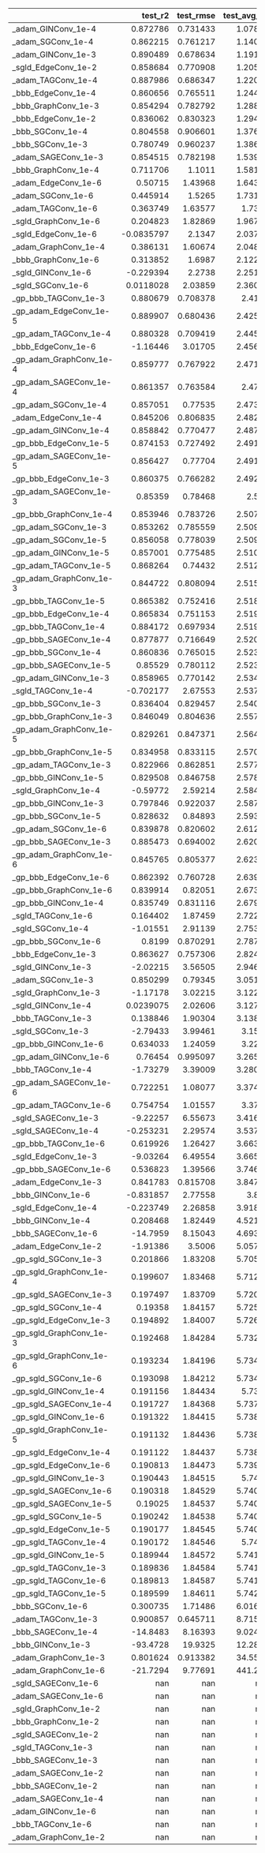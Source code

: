 |                         |     test_r2 |   test_rmse |   test_avg_nll |   training_r2 |   training_rmse |   training_avg_nll |
|:------------------------|------------:|------------:|---------------:|--------------:|----------------:|-------------------:|
| _adam_GINConv_1e-4      |   0.872786  |    0.731433 |        1.07897 |     0.865724  |        0.771828 |          0.928565  |
| _adam_SGConv_1e-4       |   0.862215  |    0.761217 |        1.14097 |     0.845559  |        0.827758 |          1.09516   |
| _adam_GINConv_1e-3      |   0.890489  |    0.678634 |        1.19147 |     0.911767  |        0.625659 |          0.658538  |
| _sgld_EdgeConv_1e-2     |   0.858684  |    0.770908 |        1.20575 |     0.917799  |        0.603893 |          0.778797  |
| _adam_TAGConv_1e-4      |   0.887986  |    0.686347 |        1.22024 |     0.898649  |        0.670557 |          0.670581  |
| _bbb_EdgeConv_1e-4      |   0.860656  |    0.765511 |        1.24428 |     0.895567  |        0.680676 |          0.79387   |
| _bbb_GraphConv_1e-3     |   0.854294  |    0.782792 |        1.28893 |     0.838101  |        0.847507 |          1.25712   |
| _bbb_EdgeConv_1e-2      |   0.836062  |    0.830323 |        1.29434 |     0.85565   |        0.800257 |          1.24918   |
| _bbb_SGConv_1e-4        |   0.804558  |    0.906601 |        1.37629 |     0.780698  |        0.986377 |          1.40379   |
| _bbb_SGConv_1e-3        |   0.780749  |    0.960237 |        1.38696 |     0.728957  |        1.09658  |          1.51106   |
| _adam_SAGEConv_1e-3     |   0.854515  |    0.782198 |        1.53956 |     0.8383    |        0.846987 |          1.13382   |
| _bbb_GraphConv_1e-4     |   0.711706  |    1.1011   |        1.58105 |     0.655908  |        1.23555  |          1.63327   |
| _adam_EdgeConv_1e-6     |   0.50715   |    1.43968  |        1.64325 |     0.571184  |        1.37929  |          1.6375    |
| _adam_SGConv_1e-6       |   0.445914  |    1.5265   |        1.73163 |     0.511506  |        1.47215  |          1.73356   |
| _adam_TAGConv_1e-6      |   0.363749  |    1.63577  |        1.7395  |     0.468495  |        1.53559  |          1.73761   |
| _sgld_GraphConv_1e-6    |   0.204823  |    1.82869  |        1.96706 |     0.383341  |        1.65403  |          1.97682   |
| _sgld_EdgeConv_1e-6     |  -0.0835797 |    2.1347   |        2.03775 |     0.232687  |        1.84505  |          2.09876   |
| _adam_GraphConv_1e-4    |   0.386131  |    1.60674  |        2.04851 |     0.414141  |        1.6122   |          1.83506   |
| _bbb_GraphConv_1e-6     |   0.313852  |    1.6987   |        2.12245 |     0.408317  |        1.62019  |          2.11982   |
| _sgld_GINConv_1e-6      |  -0.229394  |    2.2738   |        2.25135 |     0.0577219 |        2.04461  |          2.21579   |
| _sgld_SGConv_1e-6       |   0.0118028 |    2.03859  |        2.36089 |     0.253703  |        1.8196   |          2.07582   |
| _gp_bbb_TAGConv_1e-3    |   0.880679  |    0.708378 |        2.4179  |     0.913053  |        0.621083 |          2.22285   |
| _gp_adam_EdgeConv_1e-5  |   0.889907  |    0.680436 |        2.42559 |     0.900989  |        0.66277  |          2.27772   |
| _gp_adam_TAGConv_1e-4   |   0.880328  |    0.709419 |        2.44574 |     0.913657  |        0.618922 |          2.23859   |
| _bbb_EdgeConv_1e-6      |  -1.16446   |    3.01705  |        2.45655 |    -1.07753   |        3.03595  |          2.45001   |
| _gp_adam_GraphConv_1e-4 |   0.859777  |    0.767922 |        2.47144 |     0.882972  |        0.720553 |          2.3066    |
| _gp_adam_SAGEConv_1e-4  |   0.861357  |    0.763584 |        2.4731  |     0.898262  |        0.671834 |          2.27623   |
| _gp_adam_SGConv_1e-4    |   0.857051  |    0.77535  |        2.47331 |     0.88034   |        0.72861  |          2.30732   |
| _adam_EdgeConv_1e-4     |   0.845206  |    0.806835 |        2.48212 |     0.892582  |        0.690336 |          0.753863  |
| _gp_adam_GINConv_1e-4   |   0.858842  |    0.770477 |        2.48759 |     0.885963  |        0.711287 |          2.31752   |
| _gp_bbb_EdgeConv_1e-5   |   0.874153  |    0.727492 |        2.49115 |     0.882636  |        0.721587 |          2.35311   |
| _gp_adam_SAGEConv_1e-5  |   0.856427  |    0.77704  |        2.49142 |     0.872452  |        0.752243 |          2.34056   |
| _gp_bbb_EdgeConv_1e-3   |   0.860375  |    0.766282 |        2.49241 |     0.914124  |        0.617244 |          2.25222   |
| _gp_adam_SAGEConv_1e-3  |   0.85359   |    0.78468  |        2.501   |     0.932671  |        0.54654  |          2.18259   |
| _gp_bbb_GraphConv_1e-4  |   0.853946  |    0.783726 |        2.50738 |     0.859708  |        0.78893  |          2.36874   |
| _gp_adam_SGConv_1e-3    |   0.853262  |    0.785559 |        2.50902 |     0.909239  |        0.634559 |          2.24096   |
| _gp_adam_SGConv_1e-5    |   0.856058  |    0.778039 |        2.50931 |     0.863764  |        0.77744  |          2.36733   |
| _gp_adam_GINConv_1e-5   |   0.857001  |    0.775485 |        2.51093 |     0.876666  |        0.739711 |          2.34792   |
| _gp_adam_TAGConv_1e-5   |   0.868264  |    0.74432  |        2.51237 |     0.894159  |        0.685248 |          2.32938   |
| _gp_adam_GraphConv_1e-3 |   0.844722  |    0.808094 |        2.51541 |     0.909123  |        0.634964 |          2.23521   |
| _gp_bbb_TAGConv_1e-5    |   0.865382  |    0.752416 |        2.51815 |     0.869839  |        0.75991  |          2.39257   |
| _gp_bbb_EdgeConv_1e-4   |   0.865834  |    0.751153 |        2.51924 |     0.908451  |        0.637304 |          2.28927   |
| _gp_bbb_TAGConv_1e-4    |   0.884172  |    0.697934 |        2.51969 |     0.900361  |        0.664869 |          2.32581   |
| _gp_bbb_SAGEConv_1e-4   |   0.877877  |    0.716649 |        2.52027 |     0.897413  |        0.674631 |          2.32027   |
| _gp_bbb_SGConv_1e-4     |   0.860836  |    0.765015 |        2.52325 |     0.86694   |        0.768324 |          2.36417   |
| _gp_bbb_SAGEConv_1e-5   |   0.85529   |    0.780112 |        2.52373 |     0.86523   |        0.773246 |          2.38199   |
| _gp_adam_GINConv_1e-3   |   0.858965  |    0.770142 |        2.53496 |     0.923491  |        0.58261  |          2.23743   |
| _sgld_TAGConv_1e-4      |  -0.702177  |    2.67553  |        2.53773 |    -0.244711  |        2.34993  |          2.41556   |
| _gp_bbb_SGConv_1e-3     |   0.836404  |    0.829457 |        2.54037 |     0.868391  |        0.764125 |          2.32943   |
| _gp_bbb_GraphConv_1e-3  |   0.846049  |    0.804636 |        2.55798 |     0.882832  |        0.720983 |          2.31143   |
| _gp_adam_GraphConv_1e-5 |   0.829261  |    0.847371 |        2.56404 |     0.853031  |        0.807484 |          2.3957    |
| _gp_bbb_GraphConv_1e-5  |   0.834958  |    0.833115 |        2.57093 |     0.837549  |        0.84895  |          2.43814   |
| _gp_adam_TAGConv_1e-3   |   0.822966  |    0.862851 |        2.57727 |     0.927548  |        0.566954 |          2.20069   |
| _gp_bbb_GINConv_1e-5    |   0.829508  |    0.846758 |        2.57882 |     0.838551  |        0.846328 |          2.43925   |
| _sgld_GraphConv_1e-4    |  -0.59772   |    2.59214  |        2.58468 |    -0.23828   |        2.34385  |          2.59011   |
| _gp_bbb_GINConv_1e-3    |   0.797846  |    0.922037 |        2.58771 |     0.815167  |        0.905546 |          2.45259   |
| _gp_bbb_SGConv_1e-5     |   0.828632  |    0.84893  |        2.59386 |     0.833158  |        0.860349 |          2.45396   |
| _gp_adam_SGConv_1e-6    |   0.839878  |    0.820602 |        2.61245 |     0.842696  |        0.835395 |          2.48454   |
| _gp_bbb_SAGEConv_1e-3   |   0.885473  |    0.694002 |        2.62041 |     0.919088  |        0.599138 |          2.33601   |
| _gp_adam_GraphConv_1e-6 |   0.845765  |    0.805377 |        2.62386 |     0.852723  |        0.808331 |          2.47201   |
| _gp_bbb_EdgeConv_1e-6   |   0.862392  |    0.760728 |        2.63951 |     0.888509  |        0.703301 |          2.43976   |
| _gp_bbb_GraphConv_1e-6  |   0.839914  |    0.82051  |        2.67322 |     0.871683  |        0.754507 |          2.46356   |
| _gp_bbb_GINConv_1e-4    |   0.835749  |    0.831116 |        2.67962 |     0.859299  |        0.790077 |          2.44208   |
| _sgld_TAGConv_1e-6      |   0.164402  |    1.87459  |        2.72273 |     0.0719289 |        2.02914  |          2.29032   |
| _sgld_SGConv_1e-4       |  -1.01551   |    2.91139  |        2.75383 |    -0.428874  |        2.51778  |          2.66653   |
| _gp_bbb_SGConv_1e-6     |   0.8199    |    0.870291 |        2.78732 |     0.867973  |        0.765338 |          2.51693   |
| _bbb_EdgeConv_1e-3      |   0.863627  |    0.757306 |        2.82483 |     0.97084   |        0.359677 |         -0.126188  |
| _sgld_GINConv_1e-3      |  -2.02215   |    3.56505  |        2.94664 |    -2.51016   |        3.94625  |          2.92312   |
| _adam_SGConv_1e-3       |   0.850299  |    0.79345  |        3.05116 |     0.911666  |        0.626014 |          0.666133  |
| _sgld_GraphConv_1e-3    |  -1.17178   |    3.02215  |        3.12209 |    -1.33793   |        3.2206   |          3.14271   |
| _sgld_GINConv_1e-4      |   0.0239075 |    2.02606  |        3.12727 |     0.0786313 |        2.0218   |          2.7273    |
| _bbb_TAGConv_1e-3       |   0.138846  |    1.90304  |        3.13817 |     0.210073  |        1.87204  |          3.11709   |
| _sgld_SGConv_1e-3       |  -2.79433   |    3.99461  |        3.1542  |    -2.19099   |        3.76257  |          3.26817   |
| _gp_bbb_GINConv_1e-6    |   0.634033  |    1.24059  |        3.2243  |     0.728259  |        1.09799  |          2.90827   |
| _gp_adam_GINConv_1e-6   |   0.76454   |    0.995097 |        3.26516 |     0.828514  |        0.872239 |          2.83911   |
| _bbb_TAGConv_1e-4       |  -1.73279   |    3.39009  |        3.28036 |    -1.06439   |        3.02633  |          3.35018   |
| _gp_adam_SAGEConv_1e-6  |   0.722251  |    1.08077  |        3.37422 |     0.782305  |        0.982756 |          2.92441   |
| _gp_adam_TAGConv_1e-6   |   0.754754  |    1.01557  |        3.3754  |     0.814516  |        0.90714  |          2.9196    |
| _sgld_SAGEConv_1e-3     |  -9.22257   |    6.55673  |        3.41666 |    -8.09733   |        6.35299  |          3.43121   |
| _sgld_SAGEConv_1e-4     |  -0.253231  |    2.29574  |        3.53746 |     0.0813729 |        2.01879  |          2.35713   |
| _gp_bbb_TAGConv_1e-6    |   0.619926  |    1.26427  |        3.66385 |     0.69024   |        1.17229  |          3.20606   |
| _sgld_EdgeConv_1e-3     |  -9.03264   |    6.49554  |        3.66538 |    -9.63677   |        6.86952  |          3.91763   |
| _gp_bbb_SAGEConv_1e-6   |   0.536823  |    1.39566  |        3.74629 |     0.614593  |        1.30762  |          3.26786   |
| _adam_EdgeConv_1e-3     |   0.841783  |    0.815708 |        3.84777 |     0.954392  |        0.449822 |          0.21193   |
| _bbb_GINConv_1e-6       |  -0.831857  |    2.77558  |        3.861   |    -0.505905  |        2.58476  |          3.8373    |
| _sgld_EdgeConv_1e-4     |  -0.223749  |    2.26858  |        3.91813 |    -0.409065  |        2.50027  |          3.06112   |
| _bbb_GINConv_1e-4       |   0.208468  |    1.82449  |        4.52162 |     0.299452  |        1.76295  |          4.49717   |
| _bbb_SAGEConv_1e-6      | -14.7959    |    8.15043  |        4.69301 |   -14.0251    |        8.1645   |          4.63272   |
| _adam_EdgeConv_1e-2     |  -1.91386   |    3.5006   |        5.05763 |    -1.36309   |        3.23788  |          5.02306   |
| _gp_sgld_SGConv_1e-3    |   0.201866  |    1.83208  |        5.70564 |     0.271744  |        1.79748  |          5.62407   |
| _gp_sgld_GraphConv_1e-4 |   0.199607  |    1.83468  |        5.71274 |     0.270408  |        1.79912  |          5.63914   |
| _gp_sgld_SAGEConv_1e-3  |   0.197497  |    1.83709  |        5.72077 |     0.259396  |        1.81265  |          5.67652   |
| _gp_sgld_SGConv_1e-4    |   0.19358   |    1.84157  |        5.72591 |     0.251122  |        1.82275  |          5.69712   |
| _gp_sgld_EdgeConv_1e-3  |   0.194892  |    1.84007  |        5.72646 |     0.254078  |        1.81915  |          5.68789   |
| _gp_sgld_GraphConv_1e-3 |   0.192468  |    1.84284  |        5.73249 |     0.245511  |        1.82956  |          5.71437   |
| _gp_sgld_GraphConv_1e-6 |   0.193234  |    1.84196  |        5.73426 |     0.250662  |        1.82331  |          5.70912   |
| _gp_sgld_SGConv_1e-6    |   0.193098  |    1.84212  |        5.73449 |     0.251854  |        1.82186  |          5.7064    |
| _gp_sgld_GINConv_1e-4   |   0.191156  |    1.84434  |        5.7371  |     0.243446  |        1.83207  |          5.71602   |
| _gp_sgld_SAGEConv_1e-4  |   0.191727  |    1.84368  |        5.73748 |     0.243207  |        1.83236  |          5.72638   |
| _gp_sgld_GINConv_1e-6   |   0.191322  |    1.84415  |        5.73831 |     0.239643  |        1.83667  |          5.73467   |
| _gp_sgld_GraphConv_1e-5 |   0.191132  |    1.84436  |        5.73853 |     0.238714  |        1.83779  |          5.73672   |
| _gp_sgld_EdgeConv_1e-4  |   0.191122  |    1.84437  |        5.73876 |     0.241047  |        1.83497  |          5.73141   |
| _gp_sgld_EdgeConv_1e-6  |   0.190813  |    1.84473  |        5.73944 |     0.239353  |        1.83702  |          5.73532   |
| _gp_sgld_GINConv_1e-3   |   0.190443  |    1.84515  |        5.7402  |     0.245672  |        1.82937  |          5.71444   |
| _gp_sgld_SAGEConv_1e-6  |   0.190318  |    1.84529  |        5.74049 |     0.238636  |        1.83788  |          5.73703   |
| _gp_sgld_SAGEConv_1e-5  |   0.19025   |    1.84537  |        5.74064 |     0.237439  |        1.83933  |          5.7398    |
| _gp_sgld_SGConv_1e-5    |   0.190242  |    1.84538  |        5.74064 |     0.238217  |        1.83839  |          5.7379    |
| _gp_sgld_EdgeConv_1e-5  |   0.190177  |    1.84545  |        5.74079 |     0.239537  |        1.83679  |          5.73483   |
| _gp_sgld_TAGConv_1e-4   |   0.190172  |    1.84546  |        5.7408  |     0.237572  |        1.83917  |          5.73945   |
| _gp_sgld_GINConv_1e-5   |   0.189944  |    1.84572  |        5.74127 |     0.238068  |        1.83857  |          5.73819   |
| _gp_sgld_TAGConv_1e-3   |   0.189836  |    1.84584  |        5.74151 |     0.236861  |        1.84002  |          5.74013   |
| _gp_sgld_TAGConv_1e-6   |   0.189813  |    1.84587  |        5.74156 |     0.237212  |        1.8396   |          5.74033   |
| _gp_sgld_TAGConv_1e-5   |   0.189599  |    1.84611  |        5.74201 |     0.235108  |        1.84213  |          5.74506   |
| _bbb_SGConv_1e-6        |   0.300735  |    1.71486  |        6.01657 |     0.37076   |        1.67082  |          6.46346   |
| _adam_TAGConv_1e-3      |   0.900857  |    0.645711 |        8.71512 |     0.954531  |        0.449135 |          0.0675986 |
| _bbb_SAGEConv_1e-4      | -14.8483    |    8.16393  |        9.02422 |   -13.7818    |        8.09814  |          8.93463   |
| _bbb_GINConv_1e-3       | -93.4728    |   19.9325   |       12.2802  |   -86.2972    |       19.6798   |         12.1556    |
| _adam_GraphConv_1e-3    |   0.801624  |    0.913382 |       34.5586  |     0.876185  |        0.741153 |          0.768079  |
| _adam_GraphConv_1e-6    | -21.7294    |    9.77691  |      441.213   |   -20.3446    |        9.73117  |        386.525     |
| _sgld_SAGEConv_1e-6     | nan         |  nan        |      nan       |   nan         |      nan        |        nan         |
| _adam_SAGEConv_1e-6     | nan         |  nan        |      nan       |   nan         |      nan        |        nan         |
| _sgld_GraphConv_1e-2    | nan         |  nan        |      nan       |   nan         |      nan        |        nan         |
| _bbb_GraphConv_1e-2     | nan         |  nan        |      nan       |   nan         |      nan        |        nan         |
| _sgld_SAGEConv_1e-2     | nan         |  nan        |      nan       |   nan         |      nan        |        nan         |
| _sgld_TAGConv_1e-3      | nan         |  nan        |      nan       |   nan         |      nan        |        nan         |
| _bbb_SAGEConv_1e-3      | nan         |  nan        |      nan       |   nan         |      nan        |        nan         |
| _adam_SAGEConv_1e-2     | nan         |  nan        |      nan       |   nan         |      nan        |        nan         |
| _bbb_SAGEConv_1e-2      | nan         |  nan        |      nan       |   nan         |      nan        |        nan         |
| _adam_SAGEConv_1e-4     | nan         |  nan        |      nan       |   nan         |      nan        |        nan         |
| _adam_GINConv_1e-6      | nan         |  nan        |      nan       |   nan         |      nan        |        nan         |
| _bbb_TAGConv_1e-6       | nan         |  nan        |      nan       |   nan         |      nan        |        nan         |
| _adam_GraphConv_1e-2    | nan         |  nan        |      nan       |   nan         |      nan        |        nan         |